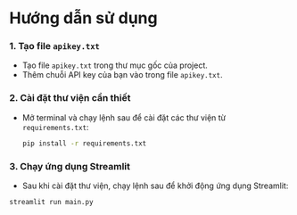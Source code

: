 # Hướng dẫn sử dụng

### 1. Tạo file `apikey.txt`
- Tạo file `apikey.txt` trong thư mục gốc của project.
- Thêm chuỗi API key của bạn vào trong file `apikey.txt`.

### 2. Cài đặt thư viện cần thiết
- Mở terminal và chạy lệnh sau để cài đặt các thư viện từ `requirements.txt`:
  ```bash
  pip install -r requirements.txt
### 3. Chạy ứng dụng Streamlit
- Sau khi cài đặt thư viện, chạy lệnh sau để khởi động ứng dụng Streamlit:
```bash
streamlit run main.py
